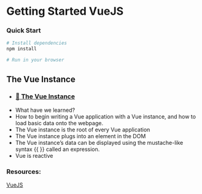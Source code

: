 # Getting Started VueJS


### Quick Start

```bash
# Install dependencies
npm install

# Run in your browser
```

## The Vue Instance
- ### [:open_file_folder: The Vue Instance ]()

* What have we learned?
* How to begin writing a Vue application with a Vue instance, and how to load basic data onto the webpage.
* The Vue instance is the root of every Vue application
* The Vue instance plugs into an element in the DOM
* The Vue instance’s data can be displayed using the mustache-like syntax {{ }} called an expression.
* Vue is reactive



### Resources:
[VueJS](https://www.vuemastery.com/courses/intro-to-vue-js/vue-instance/) 
